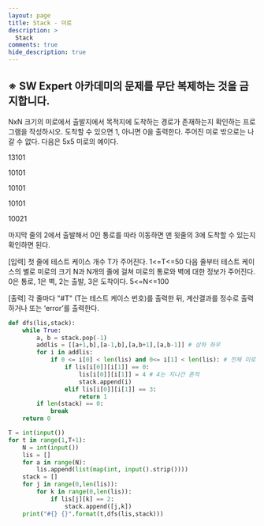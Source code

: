 ```yaml
---
layout: page
title: Stack - 미로
description: >
  Stack
comments: true
hide_description: true
---
```


## ※ SW Expert 아카데미의 문제를 무단 복제하는 것을 금지합니다.

NxN 크기의 미로에서 출발지에서 목적지에 도착하는 경로가 존재하는지 확인하는 프로그램을 작성하시오. 도착할 수 있으면 1, 아니면 0을 출력한다.
주어진 미로 밖으로는 나갈 수 없다.
다음은 5x5 미로의 예이다.

13101

10101

10101

10101

10021

마지막 줄의 2에서 출발해서 0인 통로를 따라 이동하면 맨 윗줄의 3에 도착할 수 있는지 확인하면 된다.

[입력]
첫 줄에 테스트 케이스 개수 T가 주어진다.  1<=T<=50
다음 줄부터 테스트 케이스의 별로 미로의 크기 N과 N개의 줄에 걸쳐 미로의 통로와 벽에 대한 정보가 주어진다. 0은 통로, 1은 벽, 2는 출발, 3은 도착이다. 5<=N<=100

[출력]
각 줄마다 "#T" (T는 테스트 케이스 번호)를 출력한 뒤, 계산결과를 정수로 출력하거나 또는 ‘error’를 출력한다.

```python
def dfs(lis,stack):
    while True:
        a, b = stack.pop(-1)
        addlis = [[a+1,b],[a-1,b],[a,b+1],[a,b-1]] # 상하 좌우
        for i in addlis:
            if 0 <= i[0] < len(lis) and 0<= i[1] < len(lis): # 전체 미로 크기 벗어나는 경우 배제
                if lis[i[0]][i[1]] == 0:
                    lis[i[0]][i[1]] = 4 # 4는 지나간 흔적
                    stack.append(i)
                elif lis[i[0]][i[1]] == 3:
                    return 1
        if len(stack) == 0:
            break
    return 0

T = int(input())
for t in range(1,T+1):
    N = int(input())
    lis = []
    for a in range(N):
        lis.append(list(map(int, input().strip())))
    stack = []
    for j in range(0,len(lis)):
        for k in range(0,len(lis)):
            if lis[j][k] == 2:
                stack.append([j,k])
    print("#{} {}".format(t,dfs(lis,stack)))
```